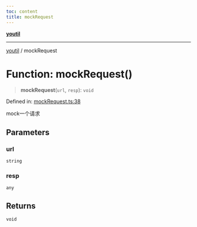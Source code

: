 ```yaml
---
toc: content
title: mockRequest
---
```

[**youtil**](../README.md)

***

[youtil](../globals.md) / mockRequest

# Function: mockRequest()

> **mockRequest**(`url`, `resp`): `void`

Defined in: [mockRequest.ts:38](https://github.com/sxei/youtil/blob/af6f491cb17306b7a3da8a0d38d7e2a76b38fa40/src/mockRequest.ts#L38)

mock一个请求

## Parameters

### url

`string`

### resp

`any`

## Returns

`void`
